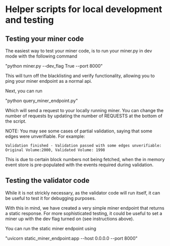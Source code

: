 # Helper scripts for local development and testing

## Testing your miner code

The easiest way to test your miner code, is to run your miner.py in dev mode with the following command

"python miner.py --dev_flag True --port 8000"

This will turn off the blacklisting and verify functionality, allowing you to ping your miner endpoint as a normal api. 

Next, you can run 

"python query_miner_endpoint.py" 

Which will send a request to your locally running miner. You can change the number of requests by updating the number of REQUESTS at the bottom of the script.

NOTE: You may see some cases of partial validation, saying that some edges were unverifiable. For example:

`Validation finished - Validation passed with some edges unverifiable: Original Volume:2000, Validated Volume: 1998`

This is due to certain block numbers not being fetched, when the in memory event store is pre-populated with the events required during validation.

## Testing the validator code

While it is not strickly necessary, as the validator code will run itself, it can be useful to test it for debugging purposes. 

With this in mind, we have created a very simple miner endpoint that returns a static response. For more sophisticated testing, it could be useful to set a miner up with the dev flag turned on (see instructions above).

You can run the static miner endpoint using

"uvicorn static_miner_endpoint:app --host 0.0.0.0 --port 8000"